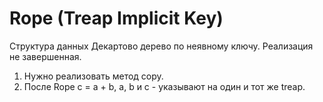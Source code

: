 # Rope (Treap Implicit Key)
Структура данных Декартово дерево по неявному ключу.
Реализация не завершенная.
1) Нужно реализовать метод copy.
2) После Rope с = a + b,    a, b и с - указывают на один и тот же treap.
